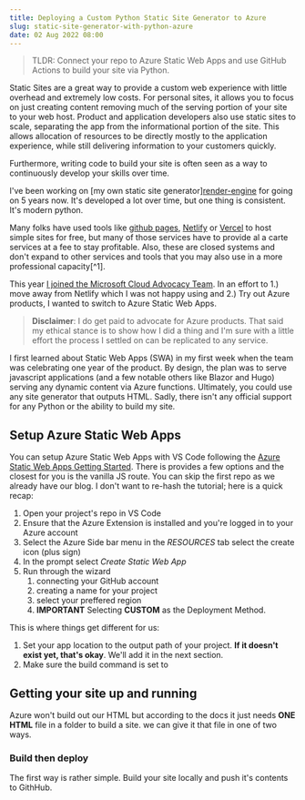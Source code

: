 ```yaml
---
title: Deploying a Custom Python Static Site Generator to Azure 
slug: static-site-generator-with-python-azure
date: 02 Aug 2022 08:00
---
```


> TLDR: Connect your repo to Azure Static Web Apps and use GitHub Actions to build your site via Python.

Static Sites are a great way to provide a custom web experience with little overhead and extremely low costs. For personal sites, it allows you to focus on just creating content removing much of the serving portion of your site to your web host. Product and application developers also use static sites to scale, separating the app from the informational portion of the site. This allows allocation of resources to be directly mostly to the application experience, while still delivering information to your customers quickly.

Furthermore, writing code to build your site is often seen as a way to continuously  develop your skills over time.

I've been working on [my own static site generator][render-engine](SSG) for going on 5 years now. It's developed a lot over time, but one thing is consistent. It's modern python. 

Many folks have used tools like [github pages](https://pages.github.com), [Netlify](https://netlify.com) or [Vercel]() to host simple sites for free, but many of those services have to provide al a carte services at a fee to stay profitable. Also, these are closed systems and don't expand to other services and tools that you may also use in a more professional capacity[^1]. 

This year [I joined the Microsoft Cloud Advocacy Team](https://twitter.com/kjaymiller/). In an effort to  1.) move away from Netlify which I was not happy using and 2.) Try out Azure products, I wanted to switch to Azure Static Web Apps.

> **Disclaimer**: I do get paid to advocate for Azure products. That said my ethical stance is to show how I did a thing and I'm sure with a little effort the process I settled on can be replicated to any service.

I first learned about Static Web Apps (SWA) in my first week when the team was celebrating one year of the product. By design, the plan was to serve javascript applications (and a few notable others like Blazor and Hugo) serving any dynamic content via Azure functions. Ultimately, you could use any site generator that outputs HTML. Sadly, there isn't any official support for any Python or the ability to build my site.


## Setup Azure Static Web Apps
You can setup Azure Static Web Apps with VS Code following the [Azure Static Web Apps Getting Started](https://docs.microsoft.com/en-us/azure/static-web-apps/getting-started?tabs=vanilla-javascript#install-azure-static-web-apps-extension). There is provides a few options and the closest for you is the vanilla JS route. You can skip the first repo as we already have our blog. I don't want to re-hash the tutorial; here is a quick recap:

1. Open your project's repo in VS Code
2. Ensure that the Azure Extension is installed and you're logged in to your Azure account
3. Select the Azure Side bar menu in the _RESOURCES_ tab select the create icon (plus sign)
4. In the prompt select _Create Static Web App_
5. Run through the wizard
   1. connecting your GitHub account
   2. creating a name for your project
   3. select your preffered region
   4. **IMPORTANT** Selecting **CUSTOM** as the Deployment Method.


This is where things get different for us:
   1. Set your app location to the output path of your project. **If it doesn't exist yet, that's okay**. We'll add it in the next section.
   2. Make sure the build command is set to  

## Getting your site up and running

Azure won't build out our HTML but according to the docs it just needs **ONE HTML** file in a folder to build a site. we can give it that file in one of two ways.

### Build then deploy
The first way is rather simple. Build your site locally and push it's contents to GithHub. 

